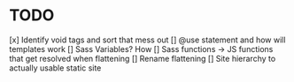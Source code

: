 # TODO
[x] Identify void tags and sort that mess out
[] @use statement and how will templates work
[] Sass Variables? How
[] Sass functions -> JS functions that get resolved when flattening
[] Rename flattening
[] Site hierarchy to actually usable static site
